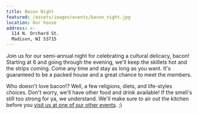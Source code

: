 ```yaml
---
title: Bacon Night
featured: /assets/images/events/bacon_night.jpg
location: Our house
address: >-
  114 N. Orchard St.
  Madison, WI 53715
---
```


Join us for our semi-annual night for celebrating a cultural delicacy, bacon! Starting at 6 and going through the evening, we'll keep the skillets hot and the strips coming. Come any time and stay as long as you want. It's guaranteed to be a packed house and a great chance to meet the members.
<!-- More -->
Who doesn't love bacon!? Well, a few religions, diets, and life-styles choices. Don't worry, we'll have other food and drink available! If the smell's still too strong for ya, we understand. We'll make sure to air out the kitchen before you [visit us at one of our other events]({{site.baseurl}}/events). ;)
